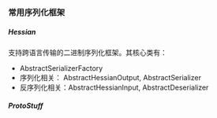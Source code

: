 ### 常用序列化框架
##### Hessian
支持跨语言传输的二进制序列化框架。其核心类有：
- AbstractSerializerFactory
- 序列化相关： AbstractHessianOutput,  AbstractSerializer
- 反序列化相关：AbstractHessianInput,  AbstractDeserializer

##### ProtoStuff
